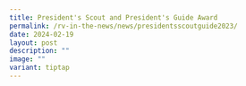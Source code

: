 ```yaml
---
title: President's Scout and President's Guide Award
permalink: /rv-in-the-news/news/presidentsscoutguide2023/
date: 2024-02-19
layout: post
description: ""
image: ""
variant: tiptap
---
```

